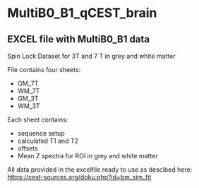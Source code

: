 # MultiB0_B1_qCEST_brain

## EXCEL file with MultiB0_B1 data
Spin Lock Dataset for 3T and 7 T in grey and white matter

File contains four sheets:
 - GM_7T
 - WM_7T
 - GM_3T
 - WM_3T

Each sheet contains:
 - sequence setup
 - calculated T1 and T2
 - offsets
 - Mean Z spectra for ROI in grey and white matter


All data provided in the excelfile ready to use as descibed here:
https://cest-sources.org/doku.php?id=bm_sim_fit 

